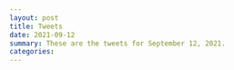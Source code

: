 ```yaml
---
layout: post
title: Tweets
date: 2021-09-12
summary: These are the tweets for September 12, 2021.
categories:
---
```


